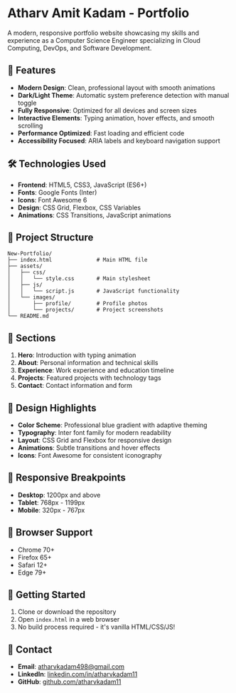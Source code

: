 # Atharv Amit Kadam - Portfolio

A modern, responsive portfolio website showcasing my skills and experience as a Computer Science Engineer specializing in Cloud Computing, DevOps, and Software Development.

## 🚀 Features

- **Modern Design**: Clean, professional layout with smooth animations
- **Dark/Light Theme**: Automatic system preference detection with manual toggle
- **Fully Responsive**: Optimized for all devices and screen sizes
- **Interactive Elements**: Typing animation, hover effects, and smooth scrolling
- **Performance Optimized**: Fast loading and efficient code
- **Accessibility Focused**: ARIA labels and keyboard navigation support

## 🛠️ Technologies Used

- **Frontend**: HTML5, CSS3, JavaScript (ES6+)
- **Fonts**: Google Fonts (Inter)
- **Icons**: Font Awesome 6
- **Design**: CSS Grid, Flexbox, CSS Variables
- **Animations**: CSS Transitions, JavaScript animations

## 📁 Project Structure

```
New-Portfolio/
├── index.html              # Main HTML file
├── assets/
│   ├── css/
│   │   └── style.css       # Main stylesheet
│   ├── js/
│   │   └── script.js       # JavaScript functionality
│   └── images/
│       ├── profile/        # Profile photos
│       └── projects/       # Project screenshots
└── README.md
```

## 🎯 Sections

1. **Hero**: Introduction with typing animation
2. **About**: Personal information and technical skills
3. **Experience**: Work experience and education timeline
4. **Projects**: Featured projects with technology tags
5. **Contact**: Contact information and form

## 🎨 Design Highlights

- **Color Scheme**: Professional blue gradient with adaptive theming
- **Typography**: Inter font family for modern readability
- **Layout**: CSS Grid and Flexbox for responsive design
- **Animations**: Subtle transitions and hover effects
- **Icons**: Font Awesome for consistent iconography

## 📱 Responsive Breakpoints

- **Desktop**: 1200px and above
- **Tablet**: 768px - 1199px
- **Mobile**: 320px - 767px

## 🔧 Browser Support

- Chrome 70+
- Firefox 65+
- Safari 12+
- Edge 79+

## 🚀 Getting Started

1. Clone or download the repository
2. Open `index.html` in a web browser
3. No build process required - it's vanilla HTML/CSS/JS!

## 📧 Contact

- **Email**: atharvkadam498@gmail.com
- **LinkedIn**: [linkedin.com/in/atharvkadam11](https://www.linkedin.com/in/atharvkadam11/)
- **GitHub**: [github.com/atharvkadam11](https://github.com/atharvkadam11)

